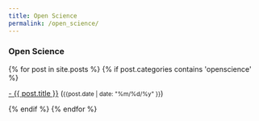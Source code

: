 ```yaml
---
title: Open Science
permalink: /open_science/
---
```


### **Open Science**
<div class="content list">
  {% for post in site.posts %}
    {% if post.categories contains 'openscience' %}
    <div class="list-item">
    <p class="list-post-title">
        <a href="{{ site.baseurl }}{{ post.url }}">- {{ post.title }}</a> (<small>{{post.date | date: "%m/%d/%y" }}</small>)
        </p>
    </div>
    {% endif %}
  {% endfor %}
</div>

